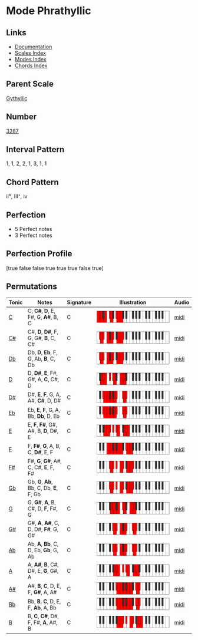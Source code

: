 # Mode Phrathyllic

## Links

- [Documentation](index.md)
- [Scales Index](Scales.md)
- [Modes Index](Modes.md)
- [Chords Index](Chords.md)

## Parent Scale

[Gythyllic](ScaleGythyllic.md)

## Number

[3287](https://ianring.com/musictheory/scales/3287)

## Interval Pattern

1, 1, 2, 2, 1, 3, 1, 1

## Chord Pattern

ii⁰, III⁺, iv

## Perfection

- 5 Perfect notes
- 3 Perfect notes

## Perfection Profile

[true false false true true true false true]

## Permutations

| Tonic | Notes | Signature | Illustration | Audio |
|-------|-------|-----------|--------------|-------|
| [C](ModeCNaturalPhrathyllic.md) | C, **C#**, **D**, E, F#, G, **A#**, B, C | C | ![CNaturalPhrathyllic](ModeCNaturalPhrathyllic.png) | [midi](https://github.com/edipermadi/music/blob/main/docs/ModeCNaturalPhrathyllic.mid?raw=true) |
| [C#](ModeCSharpPhrathyllic.md) | C#, **D**, **D#**, F, G, G#, **B**, C, C# | C | ![CSharpPhrathyllic](ModeCSharpPhrathyllic.png) | [midi](https://github.com/edipermadi/music/blob/main/docs/ModeCSharpPhrathyllic.mid?raw=true) |
| [Db](ModeDFlatPhrathyllic.md) | Db, **D**, **Eb**, F, G, Ab, **B**, C, Db | C | ![DFlatPhrathyllic](ModeDFlatPhrathyllic.png) | [midi](https://github.com/edipermadi/music/blob/main/docs/ModeDFlatPhrathyllic.mid?raw=true) |
| [D](ModeDNaturalPhrathyllic.md) | D, **D#**, **E**, F#, G#, A, **C**, C#, D | C | ![DNaturalPhrathyllic](ModeDNaturalPhrathyllic.png) | [midi](https://github.com/edipermadi/music/blob/main/docs/ModeDNaturalPhrathyllic.mid?raw=true) |
| [D#](ModeDSharpPhrathyllic.md) | D#, **E**, **F**, G, A, A#, **C#**, D, D# | C | ![DSharpPhrathyllic](ModeDSharpPhrathyllic.png) | [midi](https://github.com/edipermadi/music/blob/main/docs/ModeDSharpPhrathyllic.mid?raw=true) |
| [Eb](ModeEFlatPhrathyllic.md) | Eb, **E**, **F**, G, A, Bb, **Db**, D, Eb | C | ![EFlatPhrathyllic](ModeEFlatPhrathyllic.png) | [midi](https://github.com/edipermadi/music/blob/main/docs/ModeEFlatPhrathyllic.mid?raw=true) |
| [E](ModeENaturalPhrathyllic.md) | E, **F**, **F#**, G#, A#, B, **D**, D#, E | C | ![ENaturalPhrathyllic](ModeENaturalPhrathyllic.png) | [midi](https://github.com/edipermadi/music/blob/main/docs/ModeENaturalPhrathyllic.mid?raw=true) |
| [F](ModeFNaturalPhrathyllic.md) | F, **F#**, **G**, A, B, C, **D#**, E, F | C | ![FNaturalPhrathyllic](ModeFNaturalPhrathyllic.png) | [midi](https://github.com/edipermadi/music/blob/main/docs/ModeFNaturalPhrathyllic.mid?raw=true) |
| [F#](ModeFSharpPhrathyllic.md) | F#, **G**, **G#**, A#, C, C#, **E**, F, F# | C | ![FSharpPhrathyllic](ModeFSharpPhrathyllic.png) | [midi](https://github.com/edipermadi/music/blob/main/docs/ModeFSharpPhrathyllic.mid?raw=true) |
| [Gb](ModeGFlatPhrathyllic.md) | Gb, **G**, **Ab**, Bb, C, Db, **E**, F, Gb | C | ![GFlatPhrathyllic](ModeGFlatPhrathyllic.png) | [midi](https://github.com/edipermadi/music/blob/main/docs/ModeGFlatPhrathyllic.mid?raw=true) |
| [G](ModeGNaturalPhrathyllic.md) | G, **G#**, **A**, B, C#, D, **F**, F#, G | C | ![GNaturalPhrathyllic](ModeGNaturalPhrathyllic.png) | [midi](https://github.com/edipermadi/music/blob/main/docs/ModeGNaturalPhrathyllic.mid?raw=true) |
| [G#](ModeGSharpPhrathyllic.md) | G#, **A**, **A#**, C, D, D#, **F#**, G, G# | C | ![GSharpPhrathyllic](ModeGSharpPhrathyllic.png) | [midi](https://github.com/edipermadi/music/blob/main/docs/ModeGSharpPhrathyllic.mid?raw=true) |
| [Ab](ModeAFlatPhrathyllic.md) | Ab, **A**, **Bb**, C, D, Eb, **Gb**, G, Ab | C | ![AFlatPhrathyllic](ModeAFlatPhrathyllic.png) | [midi](https://github.com/edipermadi/music/blob/main/docs/ModeAFlatPhrathyllic.mid?raw=true) |
| [A](ModeANaturalPhrathyllic.md) | A, **A#**, **B**, C#, D#, E, **G**, G#, A | C | ![ANaturalPhrathyllic](ModeANaturalPhrathyllic.png) | [midi](https://github.com/edipermadi/music/blob/main/docs/ModeANaturalPhrathyllic.mid?raw=true) |
| [A#](ModeASharpPhrathyllic.md) | A#, **B**, **C**, D, E, F, **G#**, A, A# | C | ![ASharpPhrathyllic](ModeASharpPhrathyllic.png) | [midi](https://github.com/edipermadi/music/blob/main/docs/ModeASharpPhrathyllic.mid?raw=true) |
| [Bb](ModeBFlatPhrathyllic.md) | Bb, **B**, **C**, D, E, F, **Ab**, A, Bb | C | ![BFlatPhrathyllic](ModeBFlatPhrathyllic.png) | [midi](https://github.com/edipermadi/music/blob/main/docs/ModeBFlatPhrathyllic.mid?raw=true) |
| [B](ModeBNaturalPhrathyllic.md) | B, **C**, **C#**, D#, F, F#, **A**, A#, B | C | ![BNaturalPhrathyllic](ModeBNaturalPhrathyllic.png) | [midi](https://github.com/edipermadi/music/blob/main/docs/ModeBNaturalPhrathyllic.mid?raw=true) |
